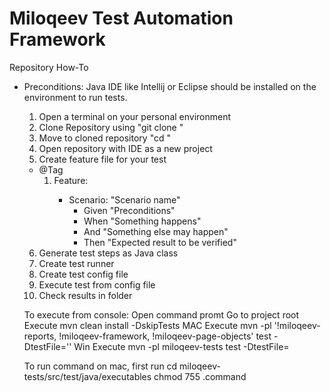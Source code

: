 # Miloqeev Test Automation Framework
Repository How-To
- Preconditions: Java IDE like Intellij or Eclipse should be installed on the environment to run tests. 
  1. Open a terminal on your personal environment
  2. Clone Repository using "git clone <url>"
  3. Move to cloned repository "cd <repository name>"
  4. Open repository with IDE as a new project
  5. Create feature file for your test
    * @Tag
        1. Feature: <Feature name>
            * Scenario: "Scenario name"
              * Given "Preconditions"
              * When "Something happens"
              * And "Something else may happen"
              * Then "Expected result to be verified"
  6. Generate test steps as Java class
  7. Create test runner
  8. Create test config file
  9. Execute test from config file
  10. Check results in folder
  
  To execute from console:
  Open command promt
  Go to project root
  Execute mvn clean install -DskipTests
  MAC
    Execute mvn -pl '!miloqeev-reports, !miloqeev-framework, !miloqeev-page-objects' test -DtestFile='<testName>'
  Win
    Execute mvn -pl miloqeev-tests test -DtestFile=<testName>

  To run command on mac, first run cd miloqeev-tests/src/test/java/executables chmod 755 <filename>.command

